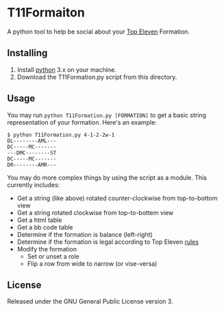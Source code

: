 T11Formaiton
============

A python tool to help be social about your [Top Eleven] Formation.

Installing
----------

 1. Install [python] 3.x on your machine.
 2. Download the T11Formation.py script from this directory.

Usage
-----

You may run `python T11Formation.py [FORMATION]` to get a basic string
representation of your formation. Here's an example:

    $ python T11Formation.py 4-1-2-2w-1
    DL--------AML---
    DC-----MC-------
    ---DMC--------ST
    DC-----MC-------
    DR--------AMR---

You may do more complex things by using the script as a module. This
currently includes:

 * Get a string (like above) rotated counter-clockwise from top-to-bottom view
 * Get a string rotated clockwise from top-to-bottem view
 * Get a html table
 * Get a bb code table
 * Determine if the formation is balance (left-right)
 * Determine if the formation is legal according to Top Eleven [rules]
 * Modify the formation
     * Set or unset a role
     * Flip a row from wide to narrow (or vise-versa)

License
-------

Released under the GNU General Public License version 3.


[Top Eleven]: http://www.topeleven.com "Top Eleven Website"
[python]: https://www.python.org/downloads "Python Downloads"
[rules]: http://wiki.topeleven.com/Squad#Formations
